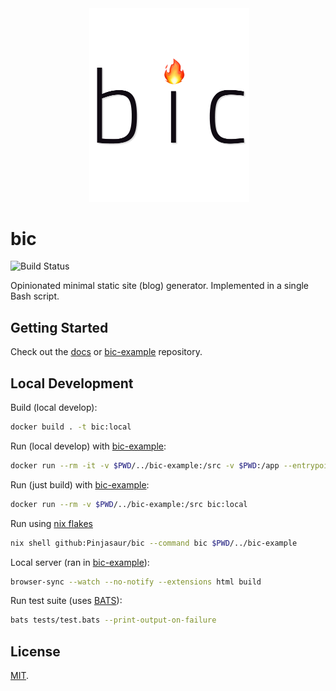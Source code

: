 <div align="center">
  <img src="docs/style.svg" width="0" height="0" alt="css-in-readme">
  <img width="256" src="docs/logo.png" alt="bic">
</div>

# bic

![Build Status](https://img.shields.io/github/actions/workflow/status/Pinjasaur/bic/ci.yml)

Opinionated minimal static site (blog) generator. Implemented in a single Bash
script.

## Getting Started

Check out the [docs] or [bic-example] repository.

## Local Development

Build (local develop):

```bash
docker build . -t bic:local
```

Run (local develop) with [bic-example]:

```bash
docker run --rm -it -v $PWD/../bic-example:/src -v $PWD:/app --entrypoint bash bic:local
```

Run (just build) with [bic-example]:

```bash
docker run --rm -v $PWD/../bic-example:/src bic:local
```

Run using [nix flakes]

```bash
nix shell github:Pinjasaur/bic --command bic $PWD/../bic-example
```

Local server (ran in [bic-example]):

```bash
browser-sync --watch --no-notify --extensions html build
```

Run test suite (uses [BATS]):

```bash
bats tests/test.bats --print-output-on-failure
```

## License

[MIT].

[docs]: https://bic.sh/
[bic-example]: https://github.com/Pinjasaur/bic-example
[MIT]: https://pinjasaur.mit-license.org/2021
[nix flakes]: https://www.tweag.io/blog/2020-05-25-flakes
[BATS]: https://github.com/bats-core/bats-core
